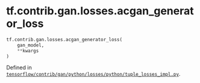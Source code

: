 <div itemscope itemtype="http://developers.google.com/ReferenceObject">
<meta itemprop="name" content="tf.contrib.gan.losses.acgan_generator_loss" />
<meta itemprop="path" content="Stable" />
</div>

# tf.contrib.gan.losses.acgan_generator_loss

``` python
tf.contrib.gan.losses.acgan_generator_loss(
    gan_model,
    **kwargs
)
```



Defined in [`tensorflow/contrib/gan/python/losses/python/tuple_losses_impl.py`](/code/stable/tensorflow/contrib/gan/python/losses/python/tuple_losses_impl.py).

